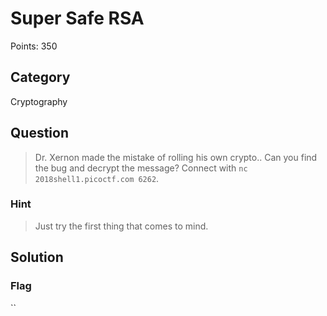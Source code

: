 # Super Safe RSA
Points: 350

## Category
Cryptography

## Question
>Dr. Xernon made the mistake of rolling his own crypto.. Can you find the bug and decrypt the message? Connect with `nc 2018shell1.picoctf.com 6262`.  

### Hint
>Just try the first thing that comes to mind.

## Solution


### Flag
``
